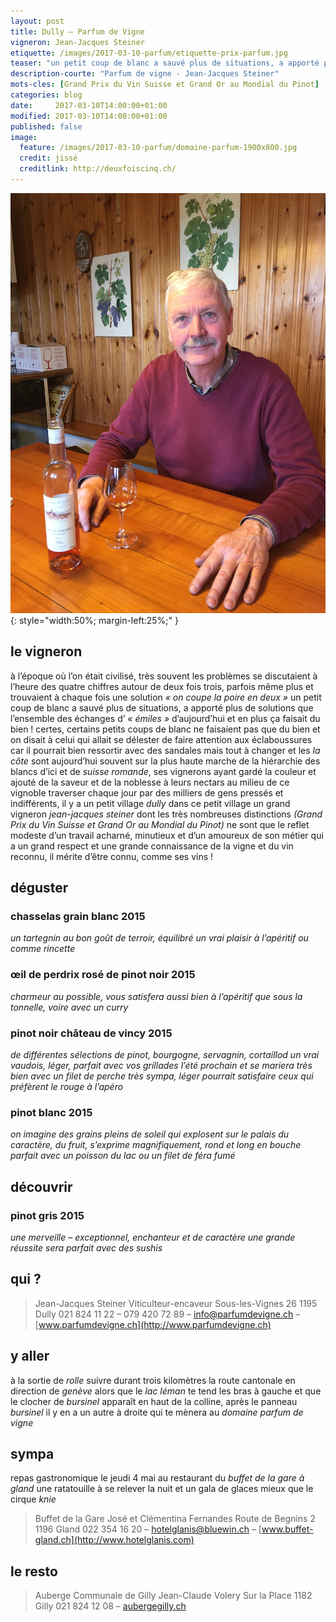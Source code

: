 ```yaml
---
layout: post
title: Dully — Parfum de Vigne
vigneron: Jean-Jacques Steiner
etiquette: /images/2017-03-10-parfum/etiquette-prix-parfum.jpg
teaser: "un petit coup de blanc a sauvé plus de situations, a apporté plus de solutions que l’ensemble des échanges d’ « émiles » d’aujourd’hui et en plus ça faisait du bien !..."
description-courte: "Parfum de vigne - Jean-Jacques Steiner"
mots-cles: [Grand Prix du Vin Suisse et Grand Or au Mondial du Pinot]
categories: blog
date:     2017-03-10T14:00:00+01:00
modified: 2017-03-10T14:00:00+01:00
published: false
image:
  feature: /images/2017-03-10-parfum/domaine-parfum-1900x800.jpg
  credit: jissé
  creditlink: http://deuxfoiscinq.ch/
---
```


![Jean-Jacques Steiner](/images/2017-03-10-parfum/jean-jacques-steiner-400x533.jpg){: style="width:50%; margin-left:25%;" }


## le vigneron
à l’époque où l’on était civilisé, très souvent les problèmes se discutaient à l’heure des quatre chiffres autour de deux fois trois, parfois même plus et trouvaient à chaque fois une solution *« on coupe la poire en deux »*
un petit coup de blanc a sauvé plus de situations, a apporté plus de solutions que l’ensemble des échanges d’ *« émiles »* d’aujourd’hui et en plus ça faisait du bien !
certes, certains petits coups de blanc ne faisaient pas que du bien et on disait à celui qui allait se délester de faire attention aux éclaboussures car il pourrait bien ressortir avec des sandales
mais tout à changer et les *la côte* sont aujourd’hui souvent sur la plus haute marche de la hiérarchie des blancs d’ici et de *suisse romande*, ses vignerons ayant gardé la couleur et ajouté de la saveur et de la noblesse à leurs nectars
au milieu de ce vignoble traverser chaque jour par des milliers de gens pressés et indifférents, il y a un petit village *dully*
dans ce petit village un grand vigneron *jean-jacques steiner* dont les très nombreuses distinctions *(Grand Prix du Vin Suisse et Grand Or au Mondial du Pinot)* ne sont que le reflet modeste d’un travail acharné, minutieux et d’un amoureux de son métier qui a un grand respect et une grande connaissance de la vigne et du vin
reconnu, il mérite d’être connu, comme ses vins !

## déguster
### chasselas grain blanc 2015
*un tartegnin au bon goût de terroir, équilibré
un vrai plaisir à l’apéritif ou comme rincette*

### œil de perdrix rosé de pinot noir 2015
*charmeur au possible, vous satisfera aussi bien à l’apéritif que sous la tonnelle, voire avec un curry*

### pinot noir château de vincy 2015
*de différentes sélections de pinot, bourgogne, servagnin, cortaillod
un vrai vaudois, léger, parfait avec vos grillades l’été prochain et se mariera très bien avec un filet de perche
très sympa, léger pourrait satisfaire ceux qui préfèrent le rouge à l’apéro*

### pinot blanc 2015
*on imagine des grains pleins de soleil qui explosent sur le palais
du caractère, du fruit, s’exprime magnifiquement, rond et long en bouche
parfait avec un poisson du lac ou un filet de féra fumé*


## découvrir
### pinot gris 2015
*une merveille – exceptionnel, enchanteur et de caractère
une grande réussite
sera parfait avec des sushis*

## qui ?
> Jean-Jacques Steiner
> Viticulteur-encaveur
> Sous-les-Vignes 26
> 1195 Dully
> 021 824 11 22 – 079 420 72 89 – [info@parfumdevigne.ch](mailto:info@parfumdevigne.ch) – [www.parfumdevigne.ch](http://www.parfumdevigne.ch)

## y aller
à la sortie de *rolle* suivre durant trois kilomètres la route cantonale en direction de *genève*
alors que le *lac léman* te tend les bras à gauche et que le clocher de *bursinel* apparaît en haut de la colline,
après le panneau *bursinel* il y en a un autre à droite qui te mènera au *domaine parfum de vigne*

## sympa
repas gastronomique le jeudi 4 mai au restaurant du *buffet de la gare à gland*
une ratatouille à se relever la nuit et un gala de glaces mieux que le cirque *knie*

> Buffet de la Gare
> José et Clémentina Fernandes
> Route de Begnins 2
> 1196 Gland
> 022 354 16 20 – [hotelglanis@bluewin.ch](mailto:hotelglanis@bluewin.ch) – [www.buffet-gland.ch](http://www.hotelglanis.com)

## le resto
> Auberge Communale de Gilly
> Jean-Claude Volery
> Sur la Place
> 1182 Gilly
> 021 824 12 08 – [aubergegilly.ch](https://aubergegilly.ch)
